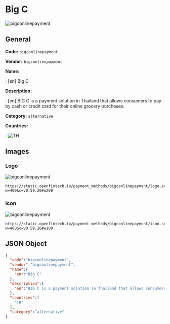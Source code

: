 
# Big C 
![bigconlinepayment](https://static.openfintech.io/payment_methods/bigconlinepayment/logo.svg?w=400&c=v0.59.26#w200)  

## General 
**Code:** `bigconlinepayment` 
 
**Vendor:** `bigconlinepayment` 
 
**Name:**  
 
:	[en] Big C  
 
**Description:**  
 
: [en] BIG C is a payment solution in Thailand that allows consumers to pay by cash or credit card for their online grocery purchases.   
 
**Category:** `alternative` 
 
**Countries:**  
 
:	![TH](https://cdnjs.cloudflare.com/ajax/libs/flag-icon-css/3.3.0/flags/4x3/th.svg#w24)  
 

## Images 

### Logo 
![bigconlinepayment](https://static.openfintech.io/payment_methods/bigconlinepayment/logo.svg?w=400&c=v0.59.26#w200)  

```
https://static.openfintech.io/payment_methods/bigconlinepayment/logo.svg?w=400&c=v0.59.26#w200
```  

### Icon 
![bigconlinepayment](https://static.openfintech.io/payment_methods/bigconlinepayment/icon.svg?w=400&c=v0.59.26#w100)  

```
https://static.openfintech.io/payment_methods/bigconlinepayment/icon.svg?w=400&c=v0.59.26#w100
```  

## JSON Object 

```json
{
  "code":"bigconlinepayment",
  "vendor":"bigconlinepayment",
  "name":{
    "en":"Big C"
  },
  "description":{
    "en":"BIG C is a payment solution in Thailand that allows consumers to pay by cash or credit card for their online grocery purchases.\u00a0"
  },
  "countries":[
    "TH"
  ],
  "category":"alternative"
}
```  
